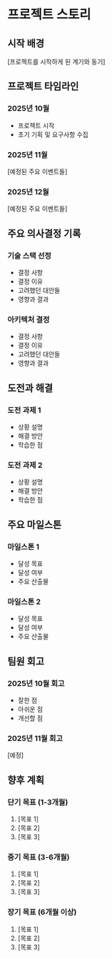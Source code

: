 # 프로젝트 스토리

## 시작 배경

[프로젝트를 시작하게 된 계기와 동기]

## 프로젝트 타임라인

### 2025년 10월

- 프로젝트 시작
- 초기 기획 및 요구사항 수집

### 2025년 11월

[예정된 주요 이벤트들]

### 2025년 12월

[예정된 주요 이벤트들]

## 주요 의사결정 기록

### 기술 스택 선정

- 결정 사항
- 결정 이유
- 고려했던 대안들
- 영향과 결과

### 아키텍처 결정

- 결정 사항
- 결정 이유
- 고려했던 대안들
- 영향과 결과

## 도전과 해결

### 도전 과제 1

- 상황 설명
- 해결 방안
- 학습한 점

### 도전 과제 2

- 상황 설명
- 해결 방안
- 학습한 점

## 주요 마일스톤

### 마일스톤 1

- 달성 목표
- 달성 여부
- 주요 산출물

### 마일스톤 2

- 달성 목표
- 달성 여부
- 주요 산출물

## 팀원 회고

### 2025년 10월 회고

- 잘한 점
- 아쉬운 점
- 개선할 점

### 2025년 11월 회고

[예정]

## 향후 계획

### 단기 목표 (1-3개월)

1. [목표 1]
2. [목표 2]
3. [목표 3]

### 중기 목표 (3-6개월)

1. [목표 1]
2. [목표 2]
3. [목표 3]

### 장기 목표 (6개월 이상)

1. [목표 1]
2. [목표 2]
3. [목표 3]
